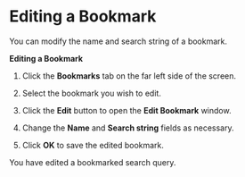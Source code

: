 # Editing a Bookmark

You can modify the name and search string of a bookmark.

**Editing a Bookmark**

1. Click the **Bookmarks** tab on the far left side of the screen.

2. Select the bookmark you wish to edit.

3. Click the **Edit** button to open the **Edit Bookmark** window.

4. Change the **Name** and **Search string** fields as necessary.

5. Click **OK** to save the edited bookmark.

You have edited a bookmarked search query.
